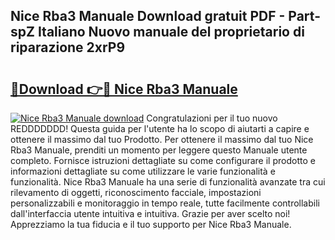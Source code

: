 ## Nice Rba3 Manuale Download gratuit PDF - Part-spZ Italiano Nuovo manuale del proprietario di riparazione 2xrP9

# <h2><a href="http://dfehhd.blite.top/?on=Nice+Rba3+Manuale">🔗Download 👉🔴 Nice Rba3 Manuale</a></h2>

[![Nice Rba3 Manuale download](https://i.imgur.com/lujVjoI.png)](http://dfehhd.blite.top/?on=Nice+Rba3+Manuale)
Congratulazioni per il tuo nuovo REDDDDDDD! Questa guida per l'utente ha lo scopo di aiutarti a capire e ottenere il massimo dal tuo Prodotto. Per ottenere il massimo dal tuo Nice Rba3 Manuale, prenditi un momento per leggere questo Manuale utente completo. Fornisce istruzioni dettagliate su come configurare il prodotto e informazioni dettagliate su come utilizzare le varie funzionalità e funzionalità. Nice Rba3 Manuale ha una serie di funzionalità avanzate tra cui rilevamento di oggetti, riconoscimento facciale, impostazioni personalizzabili e monitoraggio in tempo reale, tutte facilmente controllabili dall'interfaccia utente intuitiva e intuitiva. Grazie per aver scelto noi! Apprezziamo la tua fiducia e il tuo supporto per Nice Rba3 Manuale.
